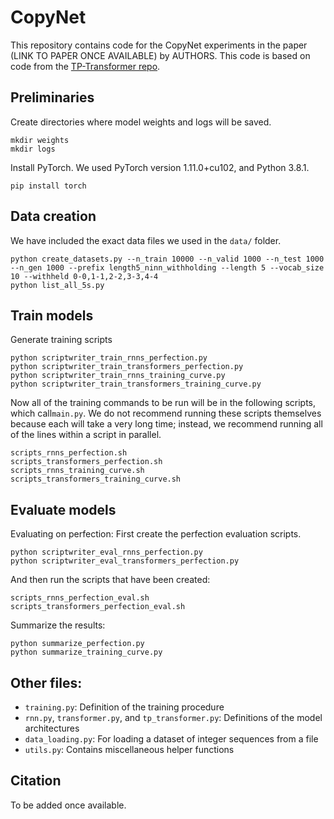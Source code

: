 # CopyNet

This repository contains code for the CopyNet experiments in the paper (LINK TO PAPER ONCE AVAILABLE) by AUTHORS. This code is based on code from the [TP-Transformer repo](https://github.com/ischlag/TP-Transformer).

## Preliminaries
Create directories where model weights and logs will be saved.
```
mkdir weights
mkdir logs
```

Install PyTorch. We used PyTorch version 1.11.0+cu102, and Python 3.8.1.
```
pip install torch
```

## Data creation

We have included the exact data files we used in the `data/` folder.

```
python create_datasets.py --n_train 10000 --n_valid 1000 --n_test 1000 --n_gen 1000 --prefix length5_ninn_withholding --length 5 --vocab_size 10 --withheld 0-0,1-1,2-2,3-3,4-4
python list_all_5s.py 
```

## Train models

Generate training scripts

```
python scriptwriter_train_rnns_perfection.py
python scriptwriter_train_transformers_perfection.py
python scriptwriter_train_rnns_training_curve.py 
python scriptwriter_train_transformers_training_curve.py 
``` 

Now all of the training commands to be run will be in the following scripts, which call`main.py`. We do not recommend running these scripts themselves because each will take a very long time; instead, we recommend running all of the lines within a script in parallel.
```
scripts_rnns_perfection.sh
scripts_transformers_perfection.sh
scripts_rnns_training_curve.sh
scripts_transformers_training_curve.sh
```

## Evaluate models
Evaluating on perfection: First create the perfection evaluation scripts.
```
python scriptwriter_eval_rnns_perfection.py
python scriptwriter_eval_transformers_perfection.py
```

And then run the scripts that have been created:
```
scripts_rnns_perfection_eval.sh
scripts_transformers_perfection_eval.sh
```

Summarize the results:
```
python summarize_perfection.py
python summarize_training_curve.py
```

## Other files:

- `training.py`: Definition of the training procedure
- `rnn.py`, `transformer.py`, and `tp_transformer.py`: Definitions of the model architectures
- `data_loading.py`: For loading a dataset of integer sequences from a file
- `utils.py`: Contains miscellaneous helper functions

## Citation

To be added once available.


